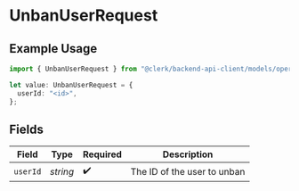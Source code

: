 # UnbanUserRequest

## Example Usage

```typescript
import { UnbanUserRequest } from "@clerk/backend-api-client/models/operations";

let value: UnbanUserRequest = {
  userId: "<id>",
};
```

## Fields

| Field                       | Type                        | Required                    | Description                 |
| --------------------------- | --------------------------- | --------------------------- | --------------------------- |
| `userId`                    | *string*                    | :heavy_check_mark:          | The ID of the user to unban |